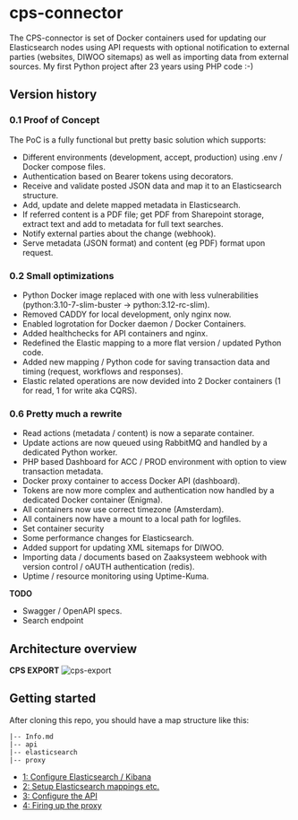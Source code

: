 # cps-connector
The CPS-connector is set of Docker containers used for updating our Elasticsearch nodes using API requests with optional notification to external parties (websites, DIWOO sitemaps) as well as importing data from external sources. 
My first Python project after 23 years using PHP code :-) 
 
## Version history

### 0.1 Proof of Concept
The PoC is a fully functional but pretty basic solution which supports:

- Different environments (development, accept, production) using .env / Docker compose files.
- Authentication based on Bearer tokens using decorators.
- Receive and validate posted JSON data and map it to an Elasticsearch structure.
- Add, update and delete mapped metadata in Elasticsearch.
- If referred content is a PDF file; get PDF from Sharepoint storage, extract text and add to metadata for full text searches.
- Notify external parties about the change (webhook).
- Serve metadata (JSON format) and content (eg PDF) format upon request.

### 0.2 Small optimizations

- Python Docker image replaced with one with less vulnerabilities (python:3.10-7-slim-buster -> python:3.12-rc-slim).
- Removed CADDY for local development, only nginx now.
- Enabled logrotation for Docker daemon / Docker Containers.
- Added healthchecks for API containers and nginx.
- Redefined the Elastic mapping to a more flat version / updated Python code.
- Added new mapping / Python code for saving transaction data and timing (request, workflows and responses).
- Elastic related operations are now devided into 2 Docker containers (1 for read, 1 for write aka CQRS).

### 0.6 Pretty much a rewrite

- Read actions (metadata / content) is now a separate container.
- Update actions are now queued using RabbitMQ and handled by a dedicated Python worker.
- PHP based Dashboard for ACC / PROD environment with option to view transaction metadata.
- Docker proxy container to access Docker API (dashboard).
- Tokens are now more complex and authentication now handled by a dedicated Docker container (Enigma).
- All containers now use correct timezone (Amsterdam).
- All containers now have a mount to a local path for logfiles.
- Set container security
- Some performance changes for Elasticsearch.
- Added support for updating XML sitemaps for DIWOO.
- Importing data / documents based on Zaaksysteem webhook with version control / oAUTH authentication (redis).
- Uptime / resource monitoring using Uptime-Kuma.

**TODO**

- Swagger / OpenAPI specs.
- Search endpoint

## Architecture overview
**CPS EXPORT**
![cps-export](https://github.com/ProvincieZeeland/cps-connector/assets/196572/79665788-cf78-405b-b8f6-78bbf65905b6)


## Getting started
After cloning this repo, you should have a map structure like this:

```
|-- Info.md
|-- api
|-- elasticsearch
|-- proxy
```
 
- [1: Configure Elasticsearch / Kibana](https://github.com/ProvincieZeeland/es-connector/wiki/1:-Configure-Elasticsearch--&-Kibana-nodes)
- [2: Setup Elasticsearch mappings etc.](https://github.com/ProvincieZeeland/es-connector/wiki/2:-Setup-Elasticsearch-mappings-etc.)
- [3: Configure the API](https://github.com/ProvincieZeeland/es-connector/wiki/3:-Configure-the-API)
- [4: Firing up the proxy](https://github.com/ProvincieZeeland/es-connector/wiki/4:-Firing-up-the-proxy)

